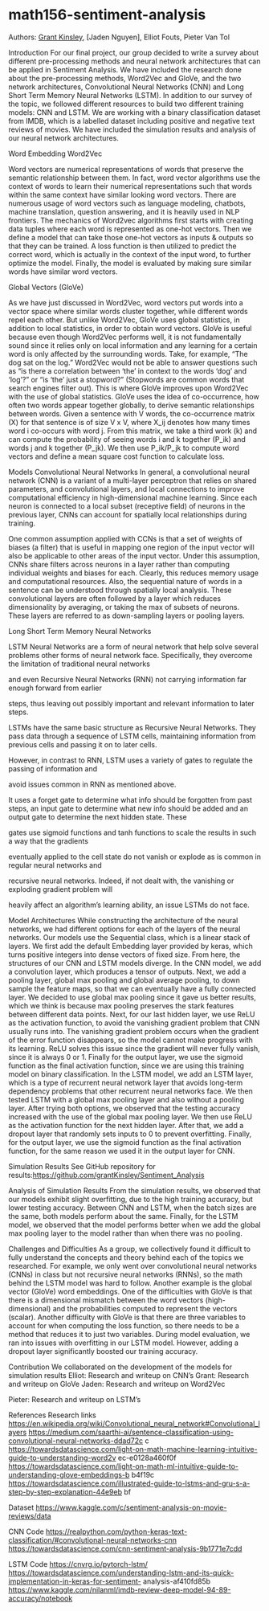 # math156-sentiment-analysis

Authors: [Grant Kinsley](https://github.com/grantKinsley), [Jaden Nguyen], Elliot Fouts, Pieter Van Tol

Introduction
For our final project, our group decided to write a survey about different pre-processing methods
and neural network architectures that can be applied in Sentiment Analysis. We have included the
research done about the pre-processing methods, Word2Vec and GloVe, and the two network
architectures, Convolutional Neural Networks (CNN) and Long Short Term Memory Neural Networks
(LSTM). In addition to our survey of the topic, we followed different resources to build two different
training models: CNN and LSTM. We are working with a binary classification dataset from IMDB, which
is a labelled dataset including positive and negative text reviews of movies. We have included the
simulation results and analysis of our neural network architectures.

Word Embedding
Word2Vec

Word vectors are numerical representations of words that preserve the semantic relationship
between them. In fact, word vector algorithms use the context of words to learn their numerical
representations such that words within the same context have similar looking word vectors. There are
numerous usage of word vectors such as language modeling, chatbots, machine translation, question
answering, and it is heavily used in NLP frontiers. The mechanics of Word2vec algorithms first starts
with creating data tuples where each word is represented as one-hot vectors. Then we define a model that
can take those one-hot vectors as inputs & outputs so that they can be trained. A loss function is then
utilized to predict the correct word, which is actually in the context of the input word, to further optimize
the model. Finally, the model is evaluated by making sure similar words have similar word vectors.

Global Vectors (GloVe)

As we have just discussed in Word2Vec, word vectors put words into a vector space where similar
words cluster together, while different words repel each other. But unlike Word2Vec, GloVe uses global
statistics, in addition to local statistics, in order to obtain word vectors. GloVe is useful because even
though Word2Vec performs well, it is not fundamentally sound since it relies only on local information
and any learning for a certain word is only affected by the surrounding words. Take, for example, “The
dog sat on the log.” Word2Vec would not be able to answer questions such as “is there a correlation
between ‘the’ in context to the words ‘dog’ and ‘log’?” or “is ‘the’ just a stopword?” (Stopwords are
common words that search engines filter out). This is where GloVe improves upon Word2Vec with the use
of global statistics.
GloVe uses the idea of co-occurrence, how often two words appear together globally, to derive
semantic relationships between words. Given a sentence with V words, the co-occurrence matrix (X) for
that sentence is of size V x V, where X_ij denotes how many times word i co-occurs with word j. From
this matrix, we take a third work (k) and can compute the probability of seeing words i and k together
(P_ik) and words j and k together (P_jk). We then use P_ik/P_jk to compute word vectors and define a
mean square cost function to calculate loss.

Models
Convolutional Neural Networks
In general, a convolutional neural network (CNN) is a variant of a multi-layer perceptron that
relies on shared parameters, and convolutional layers, and local connections to improve computational
efficiency in high-dimensional machine learning. Since each neuron is connected to a local subset
(receptive field) of neurons in the previous layer, CNNs can account for spatially local relationships
during training.

One common assumption applied with CCNs is that a set of weights of biases (a filter) that is
useful in mapping one region of the input vector will also be applicable to other areas of the input vector.
Under this assumption, CNNs share filters across neurons in a layer rather than computing individual
weights and biases for each. Clearly, this reduces memory usage and computational resources. Also, the
sequential nature of words in a sentence can be understood through spatially local analysis. These
convolutional layers are often followed by a layer which reduces dimensionality by averaging, or taking
the max of subsets of neurons. These layers are referred to as down-sampling layers or pooling layers.

Long Short Term Memory Neural Networks

LSTM Neural Networks are a form of neural network that help solve several problems other
forms of neural network face. Specifically, they overcome the limitation of traditional neural networks

and even Recursive Neural Networks (RNN) not carrying information far enough forward from earlier

steps, thus leaving out possibly important and relevant information to later steps.

LSTMs have the same basic structure as Recursive Neural Networks. They pass data through a
sequence of LSTM cells, maintaining information from previous cells and passing it on to later cells.

However, in contrast to RNN, LSTM uses a variety of gates to regulate the passing of information and

avoid issues common in RNN as mentioned above.

It uses a forget gate to determine what info should be forgotten from past steps, an input gate to
determine what new info should be added and an output gate to determine the next hidden state. These

gates use sigmoid functions and tanh functions to scale the results in such a way that the gradients

eventually applied to the cell state do not vanish or explode as is common in regular neural networks and

recursive neural networks. Indeed, if not dealt with, the vanishing or exploding gradient problem will

heavily affect an algorithm’s learning ability, an issue LSTMs do not face.

Model Architectures
While constructing the architecture of the neural networks, we had different options for each of
the layers of the neural networks. Our models use the Sequential class, which is a linear stack of layers.
We first add the default Embedding layer provided by keras, which turns positive integers into dense
vectors of fixed size. From here, the structures of our CNN and LSTM models diverge.
In the CNN model, we add a convolution layer, which produces a tensor of outputs. Next, we add
a pooling layer, global max pooling and global average pooling, to down sample the feature maps, so that
we can eventually have a fully connected layer. We decided to use global max pooling since it gave us
better results, which we think is because max pooling preserves the stark features between different data
points. Next, for our last hidden layer, we use ReLU as the activation function, to avoid the vanishing
gradient problem that CNN usually runs into. The vanishing gradient problem occurs when the gradient of
the error function disappears, so the model cannot make progress with its learning. ReLU solves this issue
since the gradient will never fully vanish, since it is always 0 or 1. Finally for the output layer, we use the
sigmoid function as the final activation function, since we are using this training model on binary
classification.
In the LSTM model, we add an LSTM layer, which is a type of recurrent neural network layer
that avoids long-term dependency problems that other recurrent neural networks face. We then tested
LSTM with a global max pooling layer and also without a pooling layer. After trying both options, we
observed that the testing accuracy increased with the use of the global max pooling layer. We then use
ReLU as the activation function for the next hidden layer. After that, we add a dropout layer that
randomly sets inputs to 0 to prevent overfitting. Finally, for the output layer, we use the sigmoid function
as the final activation function, for the same reason we used it in the output layer for CNN.

Simulation Results
See GitHub repository for results:https://github.com/grantKinsley/Sentiment_Analysis

Analysis of Simulation Results
From the simulation results, we observed that our models exhibit slight overfitting, due to the
high training accuracy, but lower testing accuracy. Between CNN and LSTM, when the batch sizes are the
same, both models perform about the same. Finally, for the LSTM model, we observed that the model
performs better when we add the global max pooling layer to the model rather than when there was no
pooling.

Challenges and Difficulties
As a group, we collectively found it difficult to fully understand the concepts and theory behind
each of the topics we researched. For example, we only went over convolutional neural networks (CNNs)
in class but not recursive neural networks (RNNs), so the math behind the LSTM model was hard to
follow. Another example is the global vector (GloVe) word embeddings. One of the difficulties with
GloVe is that there is a dimensional mismatch between the word vectors (high-dimensional) and the
probabilities computed to represent the vectors (scalar). Another difficulty with GloVe is that there are
three variables to account for when computing the loss function, so there needs to be a method that
reduces it to just two variables. During model evaluation, we ran into issues with overfitting in our LSTM
model. However, adding a dropout layer significantly boosted our training accuracy.

Contribution
We collaborated on the development of the models for simulation results
Elliot: Research and writeup on CNN’s
Grant: Research and writeup on GloVe
Jaden: Research and writeup on Word2Vec

Pieter: Research and writeup on LSTM’s

References
Research links
https://en.wikipedia.org/wiki/Convolutional_neural_network#Convolutional_layers
https://medium.com/saarthi-ai/sentence-classification-using-convolutional-neural-networks-ddad72c
c
https://towardsdatascience.com/light-on-math-machine-learning-intuitive-guide-to-understanding-word2v
ec-e0128a460f0f
https://towardsdatascience.com/light-on-math-ml-intuitive-guide-to-understanding-glove-embeddings-b
b4f19c
https://towardsdatascience.com/illustrated-guide-to-lstms-and-gru-s-a-step-by-step-explanation-44e9eb
bf

Dataset
https://www.kaggle.com/c/sentiment-analysis-on-movie-reviews/data

CNN Code
https://realpython.com/python-keras-text-classification/#convolutional-neural-networks-cnn
https://towardsdatascience.com/cnn-sentiment-analysis-9b1771e7cdd

LSTM Code
https://cnvrg.io/pytorch-lstm/
https://towardsdatascience.com/understanding-lstm-and-its-quick-implementation-in-keras-for-sentiment-
analysis-af410fd85b
https://www.kaggle.com/nilanml/imdb-review-deep-model-94-89-accuracy/notebook
